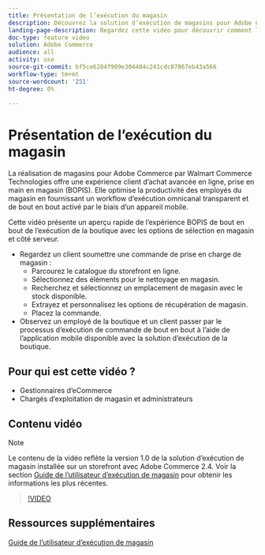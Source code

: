 ```yaml
---
title: Présentation de l’exécution du magasin
description: Découvrez la solution d’exécution de magasins pour Adobe Commerce par Walmart Commerce Technologies, une solution d’exécution de magasins omnicanaux avancée qui offre une expérience d’achat en ligne, prise en charge en magasin (BOPIS) de bout en bout.
landing-page-description: Regardez cette vidéo pour découvrir comment la solution d’exécution des magasins offre aux clients la commodité d’un nettoyage en magasin et à l’aide d’un curbside et permet aux employés de stocker des workflows d’exécution plus efficaces et prêts pour les appareils mobiles afin de sélectionner, préparer et transmettre des commandes de prise en main de magasin aux clients.
doc-type: feature video
solution: Adobe Commerce
audience: all
activity: use
source-git-commit: bf5ce6284f909e304404c241cdc07067eb43a566
workflow-type: tm+mt
source-wordcount: '251'
ht-degree: 0%

---
```


# Présentation de l’exécution du magasin

La réalisation de magasins pour Adobe Commerce par Walmart Commerce Technologies offre une expérience client d’achat avancée en ligne, prise en main en magasin (BOPIS). Elle optimise la productivité des employés du magasin en fournissant un workflow d’exécution omnicanal transparent et de bout en bout activé par le biais d’un appareil mobile.

Cette vidéo présente un aperçu rapide de l’expérience BOPIS de bout en bout de l’exécution de la boutique avec les options de sélection en magasin et côté serveur.

- Regardez un client soumettre une commande de prise en charge de magasin :
   - Parcourez le catalogue du storefront en ligne.
   - Sélectionnez des éléments pour le nettoyage en magasin.
   - Recherchez et sélectionnez un emplacement de magasin avec le stock disponible.
   - Extrayez et personnalisez les options de récupération de magasin.
   - Placez la commande.
- Observez un employé de la boutique et un client passer par le processus d’exécution de commande de bout en bout à l’aide de l’application mobile disponible avec la solution d’exécution de la boutique.

## Pour qui est cette vidéo ?

- Gestionnaires d’eCommerce
- Chargés d’exploitation de magasin et administrateurs

## Contenu vidéo

>[!NOTE]
>
>Le contenu de la vidéo reflète la version 1.0 de la solution d’exécution de magasin installée sur un storefront avec Adobe Commerce 2.4. Voir la section [Guide de l’utilisateur d’exécution de magasin](https://experienceleague.adobe.com/docs/commerce-merchant-services/store-fulfillment/introduction.html) pour obtenir les informations les plus récentes.

>[!VIDEO](https://video.tv.adobe.com/v/343653?quality=12&learn=on)

## Ressources supplémentaires

[Guide de l’utilisateur d’exécution de magasin](https://experienceleague.adobe.com/docs/commerce-merchant-services/store-fulfillment/introduction.html)